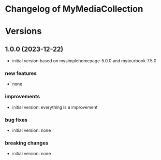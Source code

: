# Changelog of MyMediaCollection
 
# Versions

## 1.0.0 (2023-12-22)
- initial version based on mysimplehomepage-5.0.0 and mytourbook-7.5.0

### new features
- none
 
### improvements
- initial version: everything is a improvement
 
### bug fixes
- initial version: none
 
### breaking changes
- initial version: none
